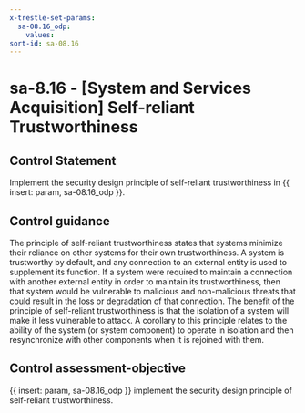```yaml
---
x-trestle-set-params:
  sa-08.16_odp:
    values:
sort-id: sa-08.16
---
```


# sa-8.16 - \[System and Services Acquisition\] Self-reliant Trustworthiness

## Control Statement

Implement the security design principle of self-reliant trustworthiness in {{ insert: param, sa-08.16_odp }}.

## Control guidance

The principle of self-reliant trustworthiness states that systems minimize their reliance on other systems for their own trustworthiness. A system is trustworthy by default, and any connection to an external entity is used to supplement its function. If a system were required to maintain a connection with another external entity in order to maintain its trustworthiness, then that system would be vulnerable to malicious and non-malicious threats that could result in the loss or degradation of that connection. The benefit of the principle of self-reliant trustworthiness is that the isolation of a system will make it less vulnerable to attack. A corollary to this principle relates to the ability of the system (or system component) to operate in isolation and then resynchronize with other components when it is rejoined with them.

## Control assessment-objective

{{ insert: param, sa-08.16_odp }} implement the security design principle of self-reliant trustworthiness.
